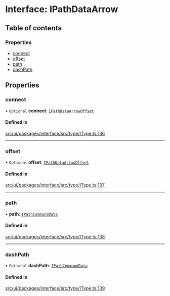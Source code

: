 # Interface: IPathDataArrow

## Table of contents

### Properties

- [connect](IPathDataArrow.md#connect)
- [offset](IPathDataArrow.md#offset)
- [path](IPathDataArrow.md#path)
- [dashPath](IPathDataArrow.md#dashpath)

## Properties

### connect

• `Optional` **connect**: [`IPathDataArrowOffset`](IPathDataArrowOffset.md)

#### Defined in

[src/ui/packages/interface/src/type/IType.ts:136](https://github.com/leaferjs/leafer-ui/blob/60106e52e15189ef407f949c7d78e5668e97d1c6/packages/interface/src/type/IType.ts#L136)

___

### offset

• `Optional` **offset**: [`IPathDataArrowOffset`](IPathDataArrowOffset.md)

#### Defined in

[src/ui/packages/interface/src/type/IType.ts:137](https://github.com/leaferjs/leafer-ui/blob/60106e52e15189ef407f949c7d78e5668e97d1c6/packages/interface/src/type/IType.ts#L137)

___

### path

• **path**: [`IPathCommandData`](../modules.md#ipathcommanddata)

#### Defined in

[src/ui/packages/interface/src/type/IType.ts:138](https://github.com/leaferjs/leafer-ui/blob/60106e52e15189ef407f949c7d78e5668e97d1c6/packages/interface/src/type/IType.ts#L138)

___

### dashPath

• `Optional` **dashPath**: [`IPathCommandData`](../modules.md#ipathcommanddata)

#### Defined in

[src/ui/packages/interface/src/type/IType.ts:139](https://github.com/leaferjs/leafer-ui/blob/60106e52e15189ef407f949c7d78e5668e97d1c6/packages/interface/src/type/IType.ts#L139)
